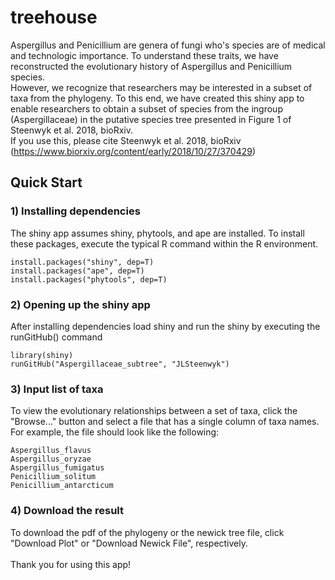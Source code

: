 # treehouse

Aspergillus and Penicillium are genera of fungi who's species are of medical and technologic importance. To understand these traits, we have reconstructed the evolutionary history of Aspergillus and Penicillium species. 
<br />
However, we recognize that researchers may be interested in a subset of taxa from the phylogeny. To this end, we have created this shiny app to enable researchers to obtain a subset of species from the ingroup (Aspergillaceae) in the putative species tree presented in Figure 1 of Steenwyk et al. 2018, bioRxiv.
<br />
If you use this, please cite Steenwyk et al. 2018, bioRxiv (https://www.biorxiv.org/content/early/2018/10/27/370429)

## Quick Start

### 1) Installing dependencies
The shiny app assumes shiny, phytools, and ape are installed. To install these packages, execute the typical R command within the R environment.
```
install.packages("shiny", dep=T)
install.packages("ape", dep=T)
install.packages("phytools", dep=T)
```

### 2) Opening up the shiny app
After installing dependencies load shiny and run the shiny by executing the runGitHub() command
```
library(shiny)
runGitHub("Aspergillaceae_subtree", "JLSteenwyk")
```

### 3) Input list of taxa
To view the evolutionary relationships between a set of taxa, click the "Browse..." button and select a file that has a single column of taxa names. For example, the file should look like the following:
```
Aspergillus_flavus
Aspergillus_oryzae
Aspergillus_fumigatus
Penicillium_solitum
Penicillium_antarcticum
```

### 4) Download the result
To download the pdf of the phylogeny or the newick tree file, click "Download Plot" or "Download Newick File", respectively.
<br /><br />
Thank you for using this app!
